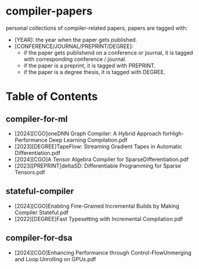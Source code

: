 # compiler-papers
personal collections of compiler-related papers, papers are tagged with:
- [YEAR]: the year when the paper gets published.
- [CONFERENCE/JOURNAL/PREPRINT/DEGREE]: 
    - if the paper gets publishend on a conference or journal, it is tagged with corresponding conference / journal.
    - if the paper is a preprint, it is tagged with PREPRINT.
    - if the paper is a degree thesis, it is tagged with DEGREE.

# Table of Contents

## compiler-for-ml

- [2024][CGO]oneDNN Graph Compiler: A Hybrid Approach forHigh-Performance Deep Learning Compilation.pdf
- [2023][DEGREE]TapeFlow: Streaming Gradient Tapes in Automatic Differentiation.pdf
- [2024][CGO]A Tensor Algebra Compiler for SparseDifferentiation.pdf
- [2023][PREPRINT]deltaSD: Differentiable Programming for Sparse Tensors.pdf

## stateful-compiler

- [2024][CGO]Enabling Fine-Grained Incremental Builds by Making Compiler Stateful.pdf
- [2022][DEGREE]Fast Typesetting with Incremental Compilation.pdf

## compiler-for-dsa

- [2024][CGO]Enhancing Performance through Control-FlowUnmerging and Loop Unrolling on GPUs.pdf

